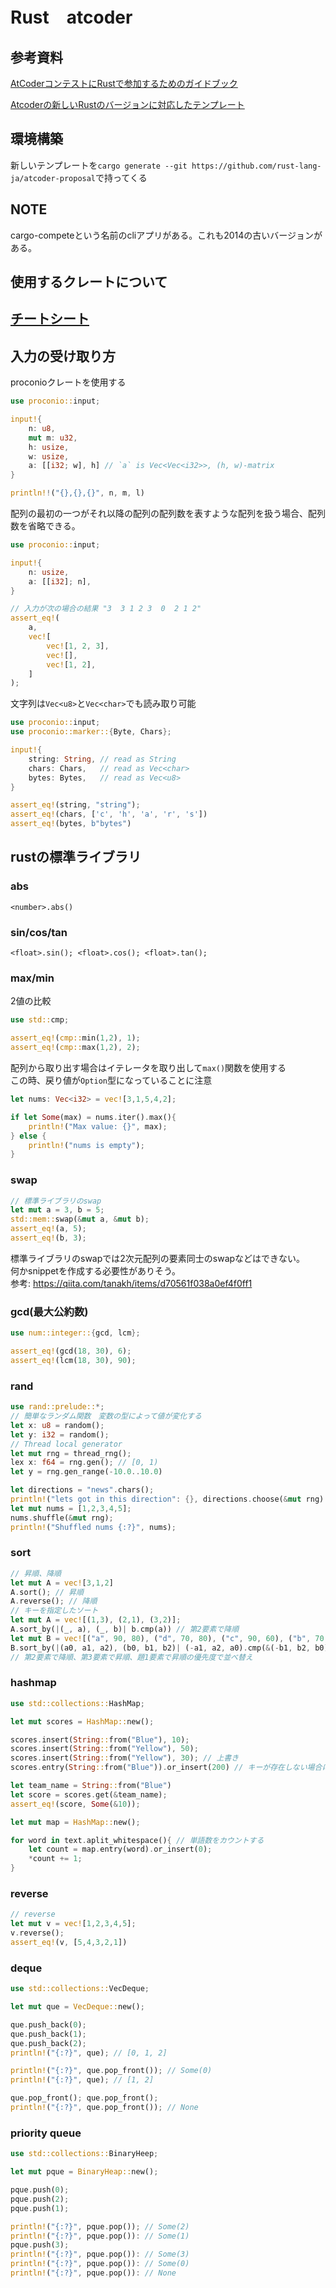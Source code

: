 # Rust　atcoder

## 参考資料
[AtCoderコンテストにRustで参加するためのガイドブック](https://doc.rust-jp.rs/atcoder-rust-resources/introduction.html)

[Atcoderの新しいRustのバージョンに対応したテンプレート](https://github.com/rust-lang-ja/atcoder-proposal/)

## 環境構築

新しいテンプレートを`cargo generate --git https://github.com/rust-lang-ja/atcoder-proposal`で持ってくる

## NOTE

cargo-competeという名前のcliアプリがある。これも2014の古いバージョンがある。

## 使用するクレートについて

## [チートシート](https://zenn.dev/tipstar0125/articles/898cd37c76dce8)

## 入力の受け取り方

proconioクレートを使用する  

```rust
use proconio::input;

input!{
    n: u8,
    mut m: u32,
    h: usize,
    w: usize,
    a: [[i32; w], h] // `a` is Vec<Vec<i32>>, (h, w)-matrix
}

println!!("{},{},{}", n, m, l)
```

配列の最初の一つがそれ以降の配列の配列数を表すような配列を扱う場合、配列数を省略できる。  

```rust
use proconio::input;

input!{
    n: usize,
    a: [[i32]; n],
}

// 入力が次の場合の結果 "3  3 1 2 3  0  2 1 2"
assert_eq!(
    a,
    vec![
        vec![1, 2, 3],
        vec![],
        vec![1, 2],
    ]
);
```

文字列は`Vec<u8>`と`Vec<char>`でも読み取り可能

```rust
use proconio::input;
use proconio::marker::{Byte, Chars};

input!{
    string: String, // read as String 
    chars: Chars,   // read as Vec<char>
    bytes: Bytes,   // read as Vec<u8>
}

assert_eq!(string, "string");
assert_eq!(chars, ['c', 'h', 'a', 'r', 's'])
assert_eq!(bytes, b"bytes")
```

## rustの標準ライブラリ

### abs

`<number>.abs()`

### sin/cos/tan

`<float>.sin(); <float>.cos(); <float>.tan();`

### max/min

2値の比較

```rust
use std::cmp;

assert_eq!(cmp::min(1,2), 1);
assert_eq!(cmp::max(1,2), 2);
```

配列から取り出す場合はイテレータを取り出して`max()`関数を使用する  
この時、戻り値が`Option`型になっていることに注意

```rust
let nums: Vec<i32> = vec![3,1,5,4,2];

if let Some(max) = nums.iter().max(){
    println!("Max value: {}", max);
} else {
    println!("nums is empty");
}
```

### swap

```rust
// 標準ライブラリのswap
let mut a = 3, b = 5;
std::mem::swap(&mut a, &mut b);
assert_eq!(a, 5);
assert_eq!(b, 3);
```

標準ライブラリのswapでは2次元配列の要素同士のswapなどはできない。  
何かsnippetを作成する必要性がありそう。  
参考: https://qiita.com/tanakh/items/d70561f038a0ef4f0ff1

### gcd(最大公約数)

```rust
use num::integer::{gcd, lcm};

assert_eq!(gcd(18, 30), 6);
assert_eq!(lcm(18, 30), 90);
```

### rand

```rust
use rand::prelude::*;
// 簡単なランダム関数　変数の型によって値が変化する
let x: u8 = random();
let y: i32 = random();
// Thread local generator
let mut rng = thread_rng();
lex x: f64 = rng.gen(); // [0, 1)
let y = rng.gen_range(-10.0..10.0)

let directions = "news".chars();
println!("lets got in this direction": {}, directions.choose(&mut rng).unwrap());
let mut nums = [1,2,3,4,5];
nums.shuffle(&mut rng);
println!("Shuffled nums {:?}", nums);
```

### sort

```rust
// 昇順、降順
let mut A = vec![3,1,2]
A.sort(); // 昇順
A.reverse(); // 降順
// キーを指定したソート
let mut A = vec![(1,3), (2,1), (3,2)];
A.sort_by(|(_, a), (_, b)| b.cmp(a)) // 第2要素で降順
let mut B = vec![("a", 90, 80), ("d", 70, 80), ("c", 90, 60), ("b", 70, 80)];
B.sort_by(|(a0, a1, a2), (b0, b1, b2)| (-a1, a2, a0).cmp(&(-b1, b2, b0)));
// 第2要素で降順、第3要素で昇順、題1要素で昇順の優先度で並べ替え
```

### hashmap

```rust
use std::collections::HashMap;

let mut scores = HashMap::new();

scores.insert(String::from("Blue"), 10);
scores.insert(String::from("Yellow"), 50);
scores.insert(String::from("Yellow"), 30); // 上書き
scores.entry(String::from("Blue")).or_insert(200) // キーが存在しない場合に挿入

let team_name = String::from("Blue")
let score = scores.get(&team_name);
assert_eq!(score, Some(&10));

let mut map = HashMap::new();

for word in text.aplit_whitespace(){ // 単語数をカウントする
    let count = map.entry(word).or_insert(0);
    *count += 1;
}
```

### reverse

```rust
// reverse
let mut v = vec![1,2,3,4,5];
v.reverse();
assert_eq!(v, [5,4,3,2,1])
```

### deque

```rust
use std::collections::VecDeque;

let mut que = VecDeque::new();

que.push_back(0);
que.push_back(1);
que.push_back(2);
println!("{:?}", que); // [0, 1, 2]

println!("{:?}", que.pop_front()); // Some(0)
println!("{:?}", que); // [1, 2]

que.pop_front(); que.pop_front();
println!("{:?}", que.pop_front()); // None
```

### priority queue

```rust
use std::collections::BinaryHeep;

let mut pque = BinaryHeap::new();

pque.push(0);
pque.push(2);
pque.push(1);

println!("{:?}", pque.pop()); // Some(2)
println!("{:?}", pque.pop()): // Some(1)
pque.push(3);
println!("{:?}", pque.pop()): // Some(3)
println!("{:?}", pque.pop()): // Some(0)
println!("{:?}", pque.pop()): // None
```

